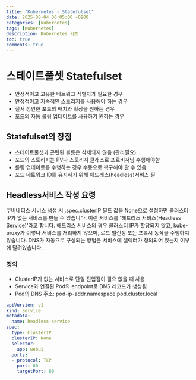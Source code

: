 ```yaml
---
title: "Kubernetes - Statefulset"
date: 2025-08-04 06:05:00 +0900
categories: [kubernetes]
tags: [Kubernetes]
description: Kubernetes 기초
toc: true
comments: true
---
```


# 스테이트풀셋 Statefulset

- 안정적이고 고유한 네트워크 식별자가 필요한 경우
- 안정적이고 지속적인 스토리지를 사용해야 하는 경우
- 질서 정연한 포드의 배치와 확장을 원하는 경우
- 포드의 자동 롤링 업데이트를 사용하기 원하는 경우
## Statefulset의 장점

- 스테이트풀셋과 곤련된 볼륨은 삭제되지 않음 (관리필요)
- 포드의 스토리지는 PV나 스토리지 클래스로 프로비저닝 수행해야함
- 롤링 업데이트를 수행하는 경우 수동으로 복구해야 할 수 있음
- 포드 네트워크 ID를 유지하기 위해 헤드레스(headless)서비스 필
## Headless서비스 작성 요령

쿠버네티스 서비스 생성 시 .spec.clusterIP 필드 값을 None으로 설정하면 클러스터 IP가 없는 서비스를 만들 수 있습니다. 이런 서비스를 '헤드리스 서비스(Headless Service)'라고 합니다. 헤드리스 서비스의 경우 클러스터 IP가 할당되지 않고, kube-proxy가 이렇나 서비스를 처리하지 않으며, 로드 밸런싱 또는 프록시 동작을 수행하지 않습니다. DNS가 자동으로 구성되는 방법은 서비스에 셀렉터가 정의되어 있는지 여부에 달려있습니다.

### 정의

- ClusterIP가 없는 서비스로 단일 진입점이 필요 없을 때 사용
- Service와 연결된 Pod의 endpoint로 DNS 레코드가 생성됨
- Pod의 DNS 주소: pod-ip-addr.namespace.pod.cluster.local
```yaml
apiVersion: v1
kind: Service
metadata:
  name: headless-service
spec:
  type: ClusterIP
  clusterIP: None
  selector:
    app: webui
  ports:
  - protocol: TCP
    port: 80
    targetPort: 80
```


